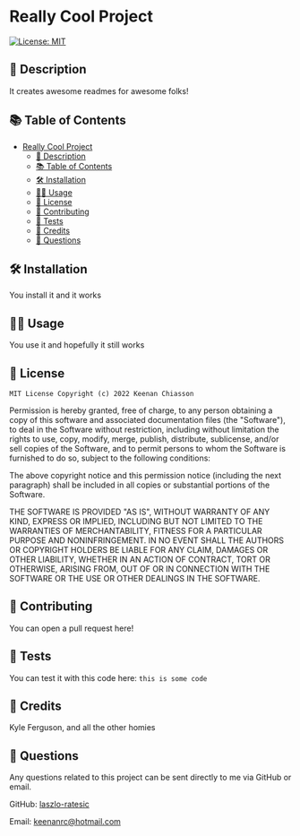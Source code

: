 # Really Cool Project

  [![License: MIT](https://img.shields.io/badge/License-MIT-yellow.svg)](https://opensource.org/licenses/MIT)

  ## 📖 Description
  It creates awesome readmes for awesome folks!

  ## 📚 Table of Contents
  - [Really Cool Project](#really-cool-project)
    - [📖 Description](#-description)
    - [📚 Table of Contents](#-table-of-contents)
    - [🛠️ Installation](#-installation)
    - [👨‍🏫 Usage](#-usage)
    - [🎫 License](#-license)
    - [👋 Contributing](#-contributing)
    - [🧪 Tests](#-tests)
    - [🥂 Credits](#-credits)
    - [🤖 Questions](#-questions)

  ## 🛠️ Installation
  You install it and it works

  ## 👨‍🏫 Usage
  You use it and hopefully it still works

  ## 🎫 License
    MIT License Copyright (c) 2022 Keenan Chiasson

Permission is hereby granted, free of charge, to any person obtaining a copy of this software and associated documentation files (the "Software"), to deal in the Software without restriction, including without limitation the rights to use, copy, modify, merge, publish, distribute, sublicense, and/or sell copies of the Software, and to permit persons to whom the Software is furnished to do so, subject to the following conditions:

The above copyright notice and this permission notice (including the next paragraph) shall be included in all copies or substantial portions of the Software.

THE SOFTWARE IS PROVIDED "AS IS", WITHOUT WARRANTY OF ANY KIND, EXPRESS OR IMPLIED, INCLUDING BUT NOT LIMITED TO THE WARRANTIES OF MERCHANTABILITY, FITNESS FOR A PARTICULAR PURPOSE AND NONINFRINGEMENT. IN NO EVENT SHALL THE AUTHORS OR COPYRIGHT HOLDERS BE LIABLE FOR ANY CLAIM, DAMAGES OR OTHER LIABILITY, WHETHER IN AN ACTION OF CONTRACT, TORT OR OTHERWISE, ARISING FROM, OUT OF OR IN CONNECTION WITH THE SOFTWARE OR THE USE OR OTHER DEALINGS IN THE SOFTWARE.
    

  ## 👋 Contributing
  You can open a pull request here! 

  ## 🧪 Tests
  You can test it with this code here: ```this is some code```

  ## 🥂 Credits
  Kyle Ferguson, and all the other homies

  ## 🤖 Questions
  Any questions related to this project can be sent directly to me via GitHub or email.

  GitHub: [laszlo-ratesic](http://github.com/laszlo-ratesic)

  Email: [keenanrc@hotmail.com](mailto:keenanrc@hotmail.com)
